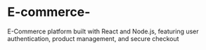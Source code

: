 # E-commerce-
 E-Commerce platform built with React and Node.js, featuring user authentication, product management, and secure checkout
